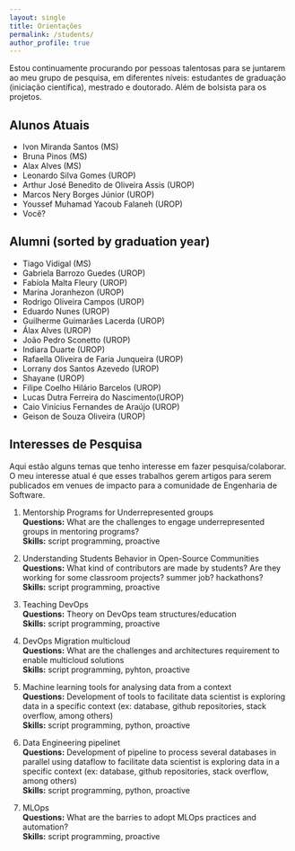 ```yaml
---
layout: single
title: Orientações
permalink: /students/
author_profile: true
---
```


Estou continuamente procurando por pessoas talentosas para se juntarem ao meu grupo de pesquisa, em diferentes níveis: estudantes de graduação (iniciação científica), mestrado e doutorado.  Além de bolsista para os projetos.

## Alunos Atuais

- Ivon Miranda Santos (MS)
- Bruna Pinos (MS)
- Alax Alves (MS)
- Leonardo Silva Gomes (UROP)
- Arthur José Benedito de Oliveira Assis (UROP)
- Marcos Nery Borges Júnior (UROP)
- Youssef Muhamad Yacoub Falaneh (UROP)
- Você?

## Alumni (sorted by graduation year)

- Tiago Vidigal (MS)
- Gabriela Barrozo Guedes (UROP)
- Fabíola Malta Fleury (UROP)
- Marina Joranhezon (UROP)
- Rodrigo Oliveira Campos (UROP)
- Eduardo Nunes (UROP)
- Guilherme Guimarães Lacerda (UROP)
- Álax Alves (UROP)
- João Pedro Sconetto (UROP)
- Indiara Duarte (UROP)
- Rafaella Oliveira de Faria Junqueira (UROP)
- Lorrany dos Santos Azevedo (UROP)
- Shayane (UROP)
- Filipe Coelho Hilário Barcelos (UROP)
- Lucas Dutra Ferreira do Nascimento(UROP)
- Caio Vinícius Fernandes de Araújo (UROP)
- Geison de Souza Oliveira (UROP)



## Interesses de Pesquisa

Aqui estão alguns temas que tenho interesse em fazer pesquisa/colaborar. O meu interesse atual é que esses trabalhos gerem artigos para serem publicados em venues de impacto para a comunidade de Engenharia de Software.



1. Mentorship Programs for Underrepresented groups<br>
**Questions:** What are the challenges to engage underrepresented groups in mentoring programs? <br>
**Skills:** script programming, proactive <br>

1. Understanding Students Behavior in Open-Source Communities<br>
**Questions:** What kind of contributors are made by students? Are they working for some classroom projects? summer job? hackathons?<br>
**Skills:** script programming, proactive <br>

1. Teaching DevOps<br>
**Questions:** Theory on DevOps team structures/education <br>
**Skills:** script programming, proactive <br>

1. DevOps Migration multicloud<br>
**Questions:** What are the challenges and architectures requirement to enable multicloud solutions <br>
**Skills:** script programming, pyhton, proactive <br>

1. Machine learning tools for analysing data from a context<br>
**Questions:** Development of tools to facilitate data scientist is exploring data in a specific context (ex: database, github repositories, stack overflow, among others) <br>
**Skills:** script programming, python, proactive <br>

1. Data Engineering pipelinet<br>
**Questions:** Development of pipeline to process several databases in parallel using dataflow to facilitate data scientist is exploring data in a specific context (ex: database, github repositories, stack overflow, among others) <br>
**Skills:** script programming, python, proactive <br>

1. MLOps<br>
**Questions:** What are the barries to adopt MLOps practices and automation? <br>
**Skills:** script programming, proactive <br>

